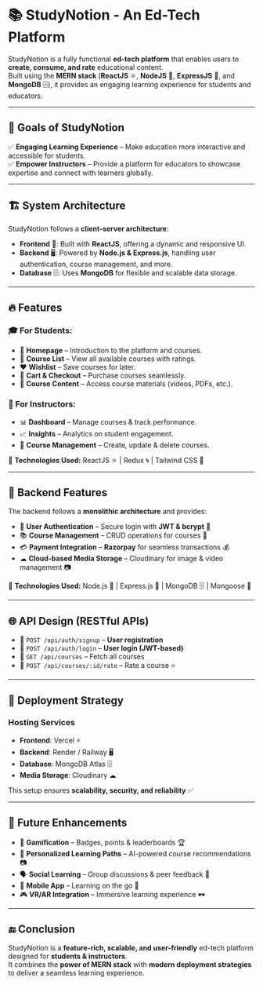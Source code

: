 # 📚 StudyNotion - An Ed-Tech Platform  

StudyNotion is a fully functional **ed-tech platform** that enables users to **create, consume, and rate** educational content.  
Built using the **MERN stack** (**ReactJS** ⚛, **NodeJS** 📘, **ExpressJS** 🚀, and **MongoDB** 🗄), it provides an engaging learning experience for students and educators.  

---

## 🎯 Goals of StudyNotion  

✅ **Engaging Learning Experience** – Make education more interactive and accessible for students.  
✅ **Empower Instructors** – Provide a platform for educators to showcase expertise and connect with learners globally.  

---

## 🏗 System Architecture  

StudyNotion follows a **client-server architecture**:  

- **Frontend** 🎨: Built with **ReactJS**, offering a dynamic and responsive UI.  
- **Backend** 🖥: Powered by **Node.js & Express.js**, handling user authentication, course management, and more.  
- **Database** 🗄: Uses **MongoDB** for flexible and scalable data storage.  

---

## 🔥 Features  

### 🎓 For Students:  

- 📌 **Homepage** – Introduction to the platform and courses.  
- 📖 **Course List** – View all available courses with ratings.  
- ❤️ **Wishlist** – Save courses for later.  
- 🛒 **Cart & Checkout** – Purchase courses seamlessly.  
- 📑 **Course Content** – Access course materials (videos, PDFs, etc.).  

### 🏫 For Instructors:  

- 📊 **Dashboard** – Manage courses & track performance.  
- 📈 **Insights** – Analytics on student engagement.  
- 🔧 **Course Management** – Create, update & delete courses.  

🔹 **Technologies Used:** ReactJS ⚛ | Redux 🌀 | Tailwind CSS 🎨  

---

## 🔧 Backend Features  

The backend follows a **monolithic architecture** and provides:  

- 🔐 **User Authentication** – Secure login with **JWT & bcrypt** 🔑  
- 📚 **Course Management** – CRUD operations for courses 📖  
- 💳 **Payment Integration** – **Razorpay** for seamless transactions 💰  
- ☁ **Cloud-based Media Storage** – Cloudinary for image & video management 📷  

🔹 **Technologies Used:** Node.js 📘 | Express.js 🚀 | MongoDB 🗄 | Mongoose 📖  

---

## 🌐 API Design (RESTful APIs)  

- 🔹 `POST /api/auth/signup` – **User registration**  
- 🔹 `POST /api/auth/login` – **User login (JWT-based)**  
- 🔹 `GET /api/courses` – Fetch all courses  
- 🔹 `POST /api/courses/:id/rate` – Rate a course ⭐  

---

## 🚀 Deployment Strategy  

### **Hosting Services**  

- **Frontend**: Vercel ⚡  
- **Backend**: Render / Railway 🖥  
- **Database**: MongoDB Atlas 🗄  
- **Media Storage**: Cloudinary ☁  

This setup ensures **scalability, security, and reliability** ✅  

---

## 🎯 Future Enhancements  

- 🚀 **Gamification** – Badges, points & leaderboards 🏆  
- 🤖 **Personalized Learning Paths** – AI-powered course recommendations 📷  
- 🗣 **Social Learning** – Group discussions & peer feedback 💬  
- 📱 **Mobile App** – Learning on the go 📲  
- 🎮 **VR/AR Integration** – Immersive learning experience 🕶  

---

## 🔚 Conclusion  

StudyNotion is a **feature-rich, scalable, and user-friendly** ed-tech platform designed for **students & instructors**.  
It combines the **power of MERN stack** with **modern deployment strategies** to deliver a seamless learning experience.  




 
 
